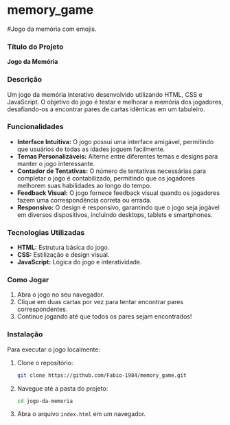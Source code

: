 # memory_game
#Jogo da memória com emojis.


### Título do Projeto
**Jogo da Memória**

### Descrição
Um jogo da memória interativo desenvolvido utilizando HTML, CSS e JavaScript. O objetivo do jogo é testar e melhorar a memória dos jogadores, desafiando-os a encontrar pares de cartas idênticas em um tabuleiro.

### Funcionalidades
- **Interface Intuitiva:** O jogo possui uma interface amigável, permitindo que usuários de todas as idades joguem facilmente.
- **Temas Personalizáveis:** Alterne entre diferentes temas e designs para manter o jogo interessante.
- **Contador de Tentativas:** O número de tentativas necessárias para completar o jogo é contabilizado, permitindo que os jogadores melhorem suas habilidades ao longo do tempo.
- **Feedback Visual:** O jogo fornece feedback visual quando os jogadores fazem uma correspondência correta ou errada.
- **Responsivo:** O design é responsivo, garantindo que o jogo seja jogável em diversos dispositivos, incluindo desktops, tablets e smartphones.

### Tecnologias Utilizadas
- **HTML:** Estrutura básica do jogo.
- **CSS:** Estilização e design visual.
- **JavaScript:** Lógica do jogo e interatividade.

### Como Jogar
1. Abra o jogo no seu navegador.
2. Clique em duas cartas por vez para tentar encontrar pares correspondentes.
3. Continue jogando até que todos os pares sejam encontrados!

### Instalação
Para executar o jogo localmente:
1. Clone o repositório:
   ```bash
   git clone https://github.com/Fabio-1984/memory_game.git
   ```
2. Navegue até a pasta do projeto:
   ```bash
   cd jogo-da-memoria
   ```
3. Abra o arquivo `index.html` em um navegador.
